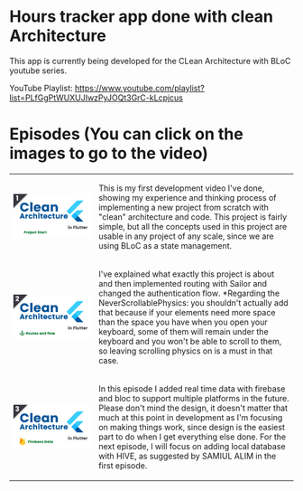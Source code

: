 # Hours tracker app done with clean Architecture

This app is currently being developed for the CLean Architecture with BLoC youtube series.

YouTube Playlist: https://www.youtube.com/playlist?list=PLfGgPtWUXUJIwzPyJOQt3GrC-kLcpjcus

# Episodes (You can click on the images to go to the video)
<table>
  <tbody>
    <tr>
      <td class="img-container" width="30%">
        <a href="https://youtu.be/4-a2-59DrkI"><img src="images/1.png"></a>
      </td>
      <td class="content-container">
        <div><p>This is my first development video I've done, showing my experience and thinking process of implementing a new project from scratch with "clean" architecture and code. This project is fairly simple, but all the concepts used in this project are usable in any project of any scale, since we are using BLoC as a state management. </p></div>
      </td>
    </tr>
    <tr>
      <td class="img-container" width="30%">
        <a href="https://youtu.be/AAceAgesQ3Y"><img src="images/2.png"></a>
      </td>
      <td class="content-container">
        <div><p>I've explained what exactly this project is about and then implemented routing with Sailor and changed the authentication flow.
*Regarding the NeverScrollablePhysics: you shouldn't actually add that because if your elements need more space than the space you have when you open your keyboard, some of them will remain under the keyboard and you won't be able to scroll to them, so leaving scrolling physics on is a must in that case.</p></div>
      </td>
    </tr>
    <tr>
      <td class="img-container" width="30%">
        <a href="https://youtu.be/Tu2cGnYUCWU"><img src="images/3.png"></a>
      </td>
      <td class="content-container">
        <div><p>In this episode I added real time data with firebase and bloc to support multiple platforms in the future. Please don't mind the design, it doesn't matter that much at this point in development as I'm focusing on making things work, since design is the easiest part to do when I get everything else done. For the next episode, I will focus on adding local database with HIVE, as suggested by SAMIUL ALIM in the first episode.</p></div>
      </td>
    </tr>
  </tbody>
</table>

